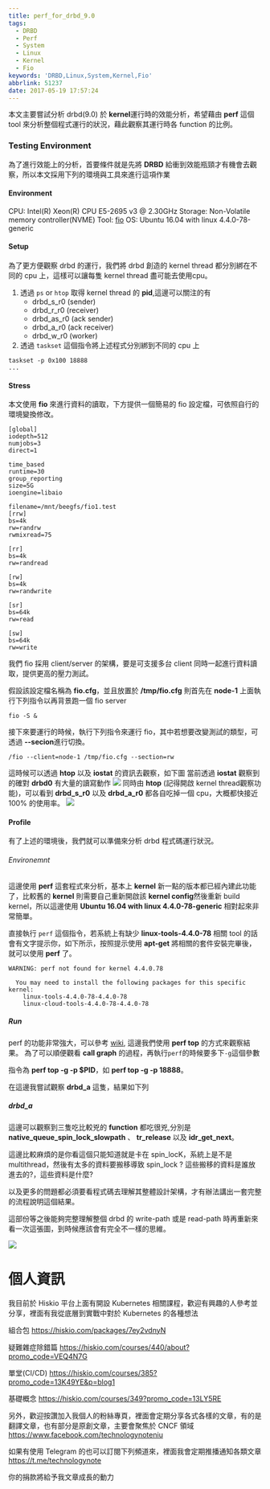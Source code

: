 ```yaml
---
title: perf_for_drbd_9.0
tags:
  - DRBD
  - Perf
  - System
  - Linux
  - Kernel
  - Fio
keywords: 'DRBD,Linux,System,Kernel,Fio'
abbrlink: 51237
date: 2017-05-19 17:57:24
---
```


本文主要嘗試分析 drbd(9.0) 於 **kernel**運行時的效能分析，希望藉由 **perf** 這個 tool 來分析整個程式運行的狀況，藉此觀察其運行時各 function 的比例。

### Testing Environment
為了進行效能上的分析，首要條件就是先將 **DRBD** 給衝到效能瓶頸才有機會去觀察，所以本文採用下列的環境與工具來進行這項作業

<!--more-->

#### Environment
CPU: Intel(R) Xeon(R) CPU E5-2695 v3 @ 2.30GHz
Storage: Non-Volatile memory controller(NVME)
Tool: [fio](https://github.com/axboe/fio)
OS: Ubuntu 16.04 with linux 4.4.0-78-generic

#### Setup
為了更方便觀察 drbd 的運行，我們將 drbd 創造的 kernel thread 都分別綁在不同的 cpu 上，這樣可以讓每隻 kernel thread 盡可能去使用cpu。

1. 透過 `ps` or `htop` 取得 kernel thread 的 **pid**,這邊可以關注的有
    - drbd_s_r0 (sender)
    - drbd_r_r0 (receiver)
    - drbd_as_r0 (ack sender)
    - drbd_a_r0 (ack receiver)
    - drbd_w_r0 (worker)
2. 透過 `taskset` 這個指令將上述程式分別綁到不同的 cpu 上
```
taskset -p 0x100 18888
...
```

#### Stress
本文使用 **fio** 來進行資料的讀取，下方提供一個簡易的 fio 設定檔，可依照自行的環境變換修改。

``` config
[global]
iodepth=512
numjobs=3
direct=1

time_based
runtime=30
group_reporting
size=5G
ioengine=libaio

filename=/mnt/beegfs/fio1.test
[rrw]
bs=4k
rw=randrw
rwmixread=75

[rr]
bs=4k
rw=randread

[rw]
bs=4k
rw=randwrite

[sr]
bs=64k
rw=read

[sw]
bs=64k
rw=write
```

我們 fio 採用 client/server 的架構，要是可支援多台 client 同時一起進行資料讀取，提供更高的壓力測試。

假設該設定檔名稱為 **fio.cfg**，並且放置於 **/tmp/fio.cfg**
則首先在 **node-1** 上面執行下列指令以再背景跑一個 fio server
```
fio -S &
```
接下來要運行的時候，執行下列指令來運行 fio，其中若想要改變測試的類型，可透過 **--secion**進行切換。

```
/fio --client=node-1 /tmp/fio.cfg --section=rw

```
這時候可以透過 **htop** 以及 **iostat** 的資訊去觀察，如下圖
當前透過 **iostat** 觀察到的確對 **drbd0** 有大量的讀寫動作
![](http://i.imgur.com/C7EKH2f.jpg)
同時由 **htop** (記得開啟 kernel thread觀察功能)，可以看到 **drbd_s_r0** 以及 **drbd_a_r0** 都各自吃掉一個 cpu，大概都快接近 100% 的使用率。
![](http://i.imgur.com/neMXdHE.jpg)

#### Profile
有了上述的環境後，我們就可以準備來分析 drbd 程式碼運行狀況。

###### Environemnt
這邊使用 **perf** 這套程式來分析，基本上 **kernel** 新一點的版本都已經內建此功能了，比較舊的 **kernel** 則需要自己重新開啟該 **kernel config**然後重新 build kernel，所以這邊使用 **Ubuntu 16.04 with linux 4.4.0-78-generic** 相對起來非常簡單。

直接執行 `perf` 這個指令，若系統上有缺少 **linux-tools-4.4.0-78** 相關 tool 的話會有文字提示你，如下所示，按照提示使用 **apt-get** 將相關的套件安裝完畢後，就可以使用 **perf** 了。
```
WARNING: perf not found for kernel 4.4.0.78

  You may need to install the following packages for this specific kernel:
    linux-tools-4.4.0-78-4.4.0-78
    linux-cloud-tools-4.4.0-78-4.4.0-78
```

##### Run
perf 的功能非常強大，可以參考 [wiki](https://perf.wiki.kernel.org/index.php/Tutorial), 這邊我們使用 **perf top** 的方式來觀察結果。
為了可以順便觀看 **call graph** 的過程，再執行`perf`的時候要多下`-g`這個參數

指令為 **perf top -g -p $PID**，如 **perf top -g -p 18888**。

在這邊我嘗試觀察 **drbd_a** 這隻，結果如下列

##### drbd_a
這邊可以觀察到三隻吃比較兇的 **function** 都吃很兇,分別是 **native_queue_spin_lock_slowpath** 、 **tr_release** 以及 **idr_get_next**。

這邊比較麻煩的是你看這個只能知道就是卡在 spin_locK，系統上是不是 multithread，然後有太多的資料要搬移導致 spin_lock ? 這些搬移的資料是誰放進去的?，這些資料是什麼?

以及更多的問題都必須要看程式碼去理解其整體設計架構，才有辦法講出一套完整的流程說明這個結果。

這部份等之後能夠完整理解整個 drbd 的 write-path 或是 read-path 時再重新來看一次這張圖，到時候應該會有完全不一樣的思維。

![](http://i.imgur.com/Bi1ZKqn.jpg)

# 個人資訊
我目前於 Hiskio 平台上面有開設 Kubernetes 相關課程，歡迎有興趣的人參考並分享，裡面有我從底層到實戰中對於 Kubernetes 的各種想法

組合包
https://hiskio.com/packages/7ey2vdnyN

疑難雜症除錯篇
https://hiskio.com/courses/440/about?promo_code=VEQ4N7G

單堂(CI/CD)
https://hiskio.com/courses/385?promo_code=13K49YE&p=blog1

基礎概念
https://hiskio.com/courses/349?promo_code=13LY5RE

另外，歡迎按讚加入我個人的粉絲專頁，裡面會定期分享各式各樣的文章，有的是翻譯文章，也有部分是原創文章，主要會聚焦於 CNCF 領域
https://www.facebook.com/technologynoteniu

如果有使用 Telegram 的也可以訂閱下列頻道來，裡面我會定期推播通知各類文章
https://t.me/technologynote

你的捐款將給予我文章成長的動力
<script type="text/javascript" src="https://cdnjs.buymeacoffee.com/1.0.0/button.prod.min.js" data-name="bmc-button" data-slug="hwchiu" data-color="#000000" data-emoji=""  data-font="Cookie" data-text="Buy me a coffee" data-outline-color="#fff" data-font-color="#fff" data-coffee-color="#fd0" ></script>